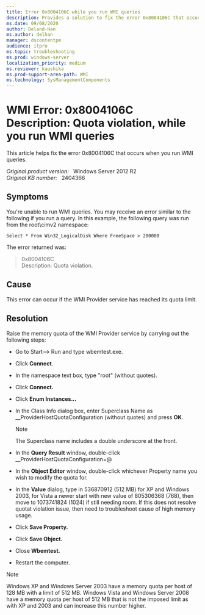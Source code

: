 ```yaml
---
title: Error 0x8004106C while you run WMI queries
description: Provides a solution to fix the error 0x8004106C that occurs when you run WMI queries.
ms.date: 09/08/2020
author: Deland-Han
ms.author: delhan
manager: dscontentpm
audience: itpro
ms.topic: troubleshooting
ms.prod: windows-server
localization_priority: medium
ms.reviewer: kaushika
ms.prod-support-area-path: WMI
ms.technology: SysManagementComponents
---
```

# WMI Error: 0x8004106C Description: Quota violation, while you run WMI queries

This article helps fix the error 0x8004106C that occurs when you run WMI queries.

_Original product version:_ &nbsp; Windows Server 2012 R2  
_Original KB number:_ &nbsp; 2404366

## Symptoms

You're unable to run WMI queries. You may receive an error similar to the following if you run a query. In this example, the following query was run from the root\cimv2 namespace:  

```console
Select * From Win32_LogicalDisk Where FreeSpace > 200000
```

The error returned was:  
> 0x8004106C  
Description: Quota violation.  

## Cause

This error can occur if the WMI Provider service has reached its quota limit.

## Resolution

Raise the memory quota of the WMI Provider service by carrying out the following steps:

- Go to Start--> Run and type wbemtest.exe.
- Click **Connect**.  
- In the namespace text box, type "root" (without quotes).
- Click **Connect.**  
- Click **Enum Instances...**  
- In the Class Info dialog box, enter Superclass Name as __ProviderHostQuotaConfiguration (without quotes) and press **OK**.  

    > [!Note]
    > The Superclass name includes a double underscore at the front.  

- In the **Query Result** window, double-click __ProviderHostQuotaConfiguration=@
- In the **Object Editor** window, double-click whichever Property name you wish to modify the quota for.
- In the **Value** dialog, type in 536870912 (512 MB) for XP and Windows 2003, for Vista a newer start with new value of 805306368 (768), then move to 1073741824 (1024) if still needing room. If this does not resolve quotat violation issue, then need to troubleshoot cause of high memory usage.
- Click **Save Property.**  
- Click **Save Object.**  
- Close **Wbemtest.**  
- Restart the computer.  

> [!Note]
> Windows XP and Windows Server 2003 have a memory quota per host of 128 MB with a limit of 512 MB.  Windows Vista and Windows Server 2008 have a memory quota per host of 512 MB that is not the imposed limit as with XP and 2003 and can increase this number higher.
